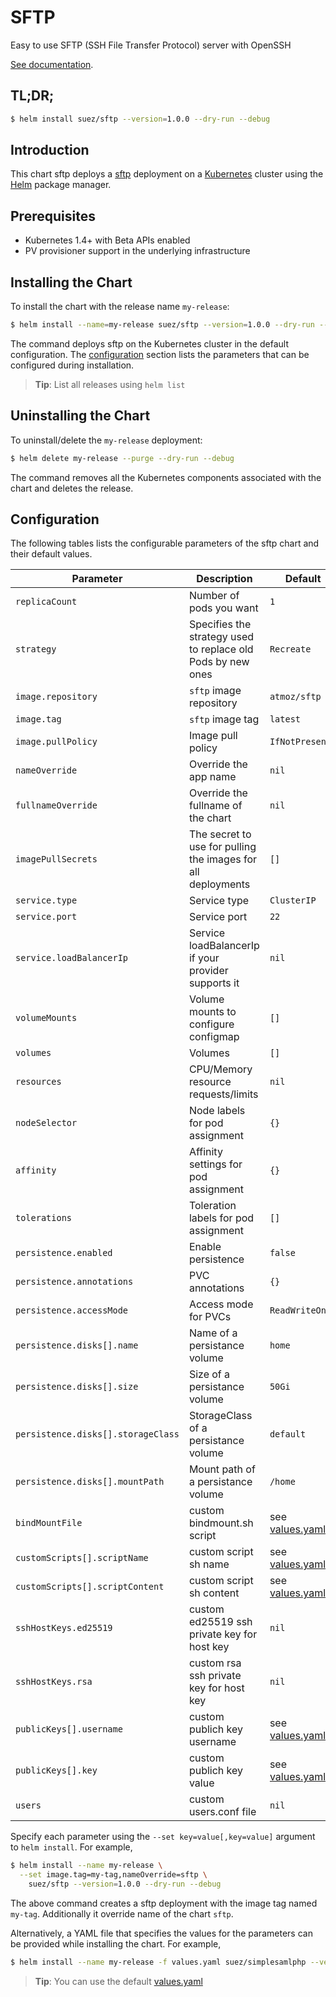# SFTP

Easy to use SFTP (SSH File Transfer Protocol) server with OpenSSH

[See documentation](https://github.com/atmoz/sftp).

## TL;DR;

```bash
$ helm install suez/sftp --version=1.0.0 --dry-run --debug
```

## Introduction

This chart sftp deploys a [sftp](https://github.com/atmoz/sftp) deployment on a [Kubernetes](http://kubernetes.io) cluster using the [Helm](https://helm.sh) package manager.

## Prerequisites

- Kubernetes 1.4+ with Beta APIs enabled
- PV provisioner support in the underlying infrastructure

## Installing the Chart

To install the chart with the release name `my-release`:

```bash
$ helm install --name=my-release suez/sftp --version=1.0.0 --dry-run --debug
```

The command deploys sftp on the Kubernetes cluster in the default configuration. The [configuration](#configuration) section lists the parameters that can be configured during installation.

> **Tip**: List all releases using `helm list`

## Uninstalling the Chart

To uninstall/delete the `my-release` deployment:

```bash
$ helm delete my-release --purge --dry-run --debug
```

The command removes all the Kubernetes components associated with the chart and deletes the release.

## Configuration

The following tables lists the configurable parameters of the sftp chart and their default values.

| Parameter                          | Description                                                   | Default                        |
| ---------------------------------- | ------------------------------------------------------------- | ------------------------------ |
| `replicaCount`                     | Number of pods you want                                       | `1`                            |
| `strategy`                         | Specifies the strategy used to replace old Pods by new ones   | `Recreate`                     |
| `image.repository`                 | `sftp` image repository                                       | `atmoz/sftp`                   |
| `image.tag`                        | `sftp` image tag                                              | `latest`                       |
| `image.pullPolicy`                 | Image pull policy                                             | `IfNotPresent`                 |
| `nameOverride`                     | Override the app name                                         | `nil`                          |
| `fullnameOverride`                 | Override the fullname of the chart                            | `nil`                          |
| `imagePullSecrets`                 | The secret to use for pulling the images for all deployments  | `[]`                           |
| `service.type`                     | Service type                                                  | `ClusterIP`                    |
| `service.port`                     | Service port                                                  | `22`                           |
| `service.loadBalancerIp`           | Service loadBalancerIp if your provider supports it           | `nil`                          |
| `volumeMounts`                     | Volume mounts to configure configmap                          | `[]`                           |
| `volumes`                          | Volumes                                                       | `[]`                           |
| `resources`                        | CPU/Memory resource requests/limits                           | `nil`                          |
| `nodeSelector`                     | Node labels for pod assignment                                | `{}`                           |
| `affinity`                         | Affinity settings for pod assignment                          | `{}`                           |
| `tolerations`                      | Toleration labels for pod assignment                          | `[]`                           |
| `persistence.enabled`              | Enable persistence                                            | `false`                        |
| `persistence.annotations`          | PVC annotations                                               | `{}`                           |
| `persistence.accessMode`           | Access mode for PVCs                                          | `ReadWriteOnce`                |
| `persistence.disks[].name`         | Name of a persistance volume                                  | `home`                         |
| `persistence.disks[].size`         | Size of a persistance volume                                  | `50Gi`                         |
| `persistence.disks[].storageClass` | StorageClass of a persistance volume                          | `default`                      |
| `persistence.disks[].mountPath`    | Mount path of a persistance volume                            | `/home`                        |
| `bindMountFile`                    | custom bindmount.sh script                                    | see [values.yaml](values.yaml) |
| `customScripts[].scriptName`       | custom script sh name                                         | see [values.yaml](values.yaml) |
| `customScripts[].scriptContent`    | custom script sh content                                      | see [values.yaml](values.yaml) |
| `sshHostKeys.ed25519`              | custom ed25519 ssh private key for host key                   | `nil`                          |
| `sshHostKeys.rsa`                  | custom rsa ssh private key for host key                       | `nil`                          |
| `publicKeys[].username`            | custom publich key username                                   | see [values.yaml](values.yaml) |
| `publicKeys[].key`                 | custom publich key value                                      | see [values.yaml](values.yaml) |
| `users`                            | custom users.conf file                                        | `nil`                          |

Specify each parameter using the `--set key=value[,key=value]` argument to `helm install`. For example,

```bash
$ helm install --name my-release \
  --set image.tag=my-tag,nameOverride=sftp \
    suez/sftp --version=1.0.0 --dry-run --debug
```

The above command creates a sftp deployment with the image tag named `my-tag`. Additionally it override name of the chart `sftp`.

Alternatively, a YAML file that specifies the values for the parameters can be provided while installing the chart. For example,

```bash
$ helm install --name my-release -f values.yaml suez/simplesamlphp --version=1.0.0 --dry-run --debug
```

> **Tip**: You can use the default [values.yaml](values.yaml)
